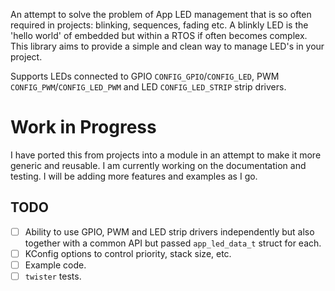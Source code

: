 An attempt to solve the problem of App LED management that is so often required in projects: blinking, sequences, fading etc. A blinkly LED is the 'hello world' of embedded but within a RTOS if often becomes complex. This library aims to provide a simple and clean way to manage LED's in your project.

Supports LEDs connected to GPIO `CONFIG_GPIO`/`CONFIG_LED`, PWM `CONFIG_PWM`/`CONFIG_LED_PWM` and LED `CONFIG_LED_STRIP` strip drivers.

# Work in Progress

I have ported this from projects into a module in an attempt to make it more generic and reusable. I am currently working on the documentation and testing. I will be adding more features and examples as I go.

## TODO

- [ ] Ability to use GPIO, PWM and LED strip drivers independently but also together with a common API but passed `app_led_data_t` struct for each.
- [ ] KConfig options to control priority, stack size, etc.
- [ ] Example code.
- [ ] `twister` tests.
